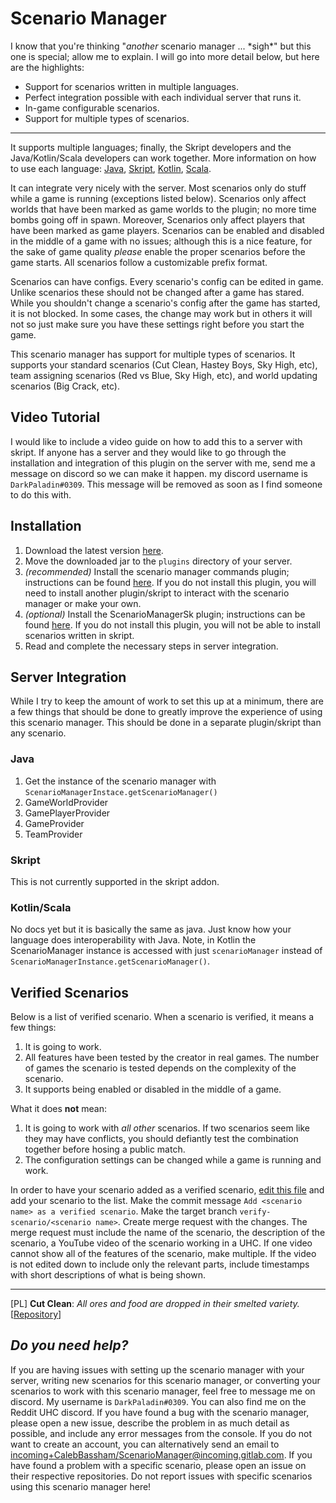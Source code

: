 # Scenario Manager

I know that you're thinking "*another* scenario manager ... \*sigh*" but this one is special; allow me to explain. I will go into more detail below, but here are the highlights:

* Support for scenarios written in multiple languages.
* Perfect integration possible with each individual server that runs it.
* In-game configurable scenarios. 
* Support for multiple types of scenarios.

---
 
It supports multiple languages; finally, the Skript developers and the Java/Kotlin/Scala developers can work together. More information on how to use each language: [Java](#), [Skript](#), [Kotlin](#), [Scala](#).

It can integrate very nicely with the server. Most scenarios only do stuff while a game is running (exceptions listed below). Scenarios only affect worlds that have been marked as game worlds to the plugin; no more time bombs going off in spawn. Moreover, Scenarios only affect players that have been marked as game players. Scenarios can be enabled and disabled in the middle of a game with no issues; although this is a nice feature, for the sake of game quality *please* enable the proper scenarios before the game starts. All scenarios follow a customizable prefix format.

Scenarios can have configs. Every scenario's config can be edited in game. Unlike scenarios these should not be changed after a game has stared. While you shouldn't change a scenario's config after the game has started, it is not blocked. In some cases, the change may work but in others it will not so just make sure you have these settings right before you start the game.

This scenario manager has support for multiple types of scenarios. It supports your standard scenarios (Cut Clean, Hastey Boys, Sky High, etc), team assigning scenarios (Red vs Blue, Sky High, etc), and world updating scenarios (Big Crack, etc).

## Video Tutorial

I would like to include a video guide on how to add this to a server with skript. If anyone has a server and they would like to go through the installation and integration of this plugin on the server with me, send me a message on  discord so we can make it happen. my discord username is `DarkPaladin#0309`. This message will be removed as soon as I find someone to do this with.

## Installation

1. Download the latest version [here][download latest].
2. Move the downloaded jar to the `plugins` directory of your server.
3. *(recommended)* Install the scenario manager commands plugin; instructions can be found [here](#). If you do not install this plugin, you will need to install another plugin/skript to interact with the scenario manager or make your own.
4. *(optional)* Install the ScenarioManagerSk plugin; instructions can be found [here](#). If you do not install this plugin, you will not be able to install scenarios written in skript. 
5. Read and complete the necessary steps in server integration.

## Server Integration

While I try to keep the amount of work to set this up at a minimum, there are a few things
that should be done to greatly improve the experience of using this scenario manager. This should be done in a separate plugin/skript than any scenario.

### Java

1. Get the instance of the scenario manager with `ScenarioManagerInstace.getScenarioManager()`
1. GameWorldProvider
2. GamePlayerProvider
3. GameProvider
4. TeamProvider

### Skript

This is not currently supported in the skript addon.

### Kotlin/Scala

No docs yet but it is basically the same as java. Just know how your language does interoperability with Java. Note, in Kotlin the ScenarioManager instance is accessed with just `scenarioManager` instead of `ScenarioManagerInstance.getScenarioManager()`.

## Verified Scenarios

Below is a list of verified scenario. When a scenario is verified, it means a few things:

1. It is going to work.
2. All features have been tested by the creator in real games. The number of games the scenario is tested depends on the complexity of the scenario.
3. It supports being enabled or disabled in the middle of a game.

What it does **not** mean:

1. It is going to work with *all other* scenarios. If two scenarios seem like they may have conflicts, you should defiantly test the combination together before hosing a public match.
2. The configuration settings can be changed while a game is running and work.

In order to have your scenario added as a verified scenario, [edit this file](https://gitlab.com/CalebBassham/ScenarioManager/edit/readme/README.md) and add your scenario to the list. Make the commit message `Add <scenario name> as a verified scenario`. Make the target branch `verify-scenario/<scenario name>`. Create merge request with the changes. The merge request must include the name of the scenario, the description of the scenario, a YouTube video of the scenario working in a UHC. If one video cannot show all of the features of the scenario, make multiple. If the video is not edited down to include only the relevant parts, include timestamps with short descriptions of what is being shown.

---

[PL] **Cut Clean**: *All ores and food are dropped in their smelted variety.* [[Repository](https://gitlab.com/CalebBassham/cutclean)]

## *Do you need help?*

If you are having issues with setting up the scenario manager with your server, writing new scenarios for this scenario manager, or converting your scenarios to work with this scenario manager, feel free to message me on discord. My username is `DarkPaladin#0309`. You can also find me on the Reddit UHC discord. If you have found a bug with the scenario manager, please open a new issue, describe the problem in as much detail as possible, and include any error messages from the console. If you do not want to create an account, you can alternatively send an email to [incoming+CalebBassham/ScenarioManager@incoming.gitlab.com][service desk]. If you have found a problem with a specific scenario, please open an issue on their respective repositories. Do not report issues with specific scenarios using this scenario manager here!

[service desk]: mailto:incoming+CalebBassham/ScenarioManager@incoming.gitlab.com
[download latest]: https://gitlab.com/CalebBassham/ScenarioManager/-/jobs/artifacts/master/raw/build/libs/ScenarioManager.jar?job=package